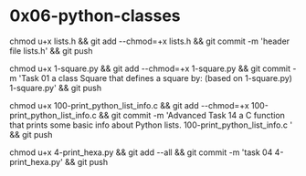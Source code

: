 # 0x06-python-classes

chmod u+x lists.h && git add --chmod=+x lists.h && git commit -m 'header file lists.h' && git push

chmod u+x 1-square.py && git add --chmod=+x 1-square.py && git commit -m 'Task 01  a class Square that defines a square by: (based on 1-square.py) 1-square.py' && git push


chmod u+x 100-print_python_list_info.c  && git add --chmod=+x 100-print_python_list_info.c  && git commit -m 'Advanced Task 14 a C function that prints some basic info about Python lists. 100-print_python_list_info.c ' && git push

chmod u+x 4-print_hexa.py && git add --all && git commit -m 'task 04 4-print_hexa.py' && git push
